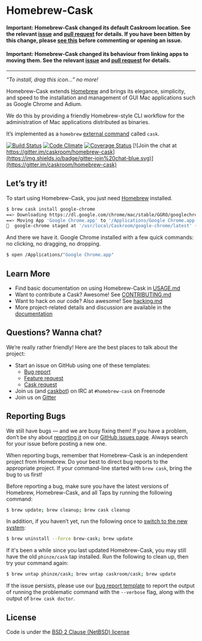 # Homebrew-Cask

#### Important: Homebrew-Cask changed its default Caskroom location. See the relevant [issue](https://github.com/caskroom/homebrew-cask/issues/21603) and [pull request](https://github.com/caskroom/homebrew-cask/pull/21857) for details. If you have been bitten by this change, please [see this](https://github.com/caskroom/homebrew-cask/issues/21894#issuecomment-225464059) before commenting or opening an issue.

#### Important: Homebrew-Cask changed its behaviour from linking apps to moving them. See the relevant [issue](https://github.com/caskroom/homebrew-cask/issues/13201) and [pull request](https://github.com/caskroom/homebrew-cask/pull/13966) for details.
---

_“To install, drag this icon…” no more!_

Homebrew-Cask extends [Homebrew](http://brew.sh) and brings its elegance, simplicity, and speed to the installation and management of GUI Mac applications such as Google Chrome and Adium.

We do this by providing a friendly Homebrew-style CLI workflow for the administration of Mac applications distributed as binaries.

It’s implemented as a `homebrew` [external command](https://github.com/Homebrew/brew/blob/master/share/doc/homebrew/External-Commands.md) called `cask`.

[![Build Status](https://img.shields.io/travis/caskroom/homebrew-cask/master.svg)](https://travis-ci.org/caskroom/homebrew-cask)
[![Code Climate](https://img.shields.io/codeclimate/github/caskroom/homebrew-cask.svg)](https://codeclimate.com/github/caskroom/homebrew-cask)
[![Coverage Status](https://img.shields.io/coveralls/caskroom/homebrew-cask.svg)](https://coveralls.io/r/caskroom/homebrew-cask)
[![Join the chat at https://gitter.im/caskroom/homebrew-cask](https://img.shields.io/badge/gitter-join%20chat-blue.svg)](https://gitter.im/caskroom/homebrew-cask)

## Let’s try it!

To start using Homebrew-Cask, you just need [Homebrew](http://brew.sh/) installed.

```bash
$ brew cask install google-chrome
==> Downloading https://dl.google.com/chrome/mac/stable/GGRO/googlechrome.dmg
==> Moving App 'Google Chrome.app' to '/Applications/Google Chrome.app'
🍺  google-chrome staged at '/usr/local/Caskroom/google-chrome/latest' (3 files, 288K)
```

And there we have it. Google Chrome installed with a few quick commands: no clicking, no dragging, no dropping.

```bash
$ open /Applications/"Google Chrome.app"
```

## Learn More

* Find basic documentation on using Homebrew-Cask in [USAGE.md](USAGE.md)
* Want to contribute a Cask? Awesome! See [CONTRIBUTING.md](CONTRIBUTING.md)
* Want to hack on our code? Also awesome! See [hacking.md](doc/development/hacking.md)
* More project-related details and discussion are available in the [documentation](doc)

## Questions? Wanna chat?

We’re really rather friendly! Here are the best places to talk about the project:

* Start an issue on GitHub using one of these templates:
  * [Bug report][bug_report_template]
  * [Feature request][feature_request_template]
  * [Cask request][cask_request_template]
* Join us (and [caskbot](https://github.com/passcod/caskbot)) on IRC at `#homebrew-cask` on Freenode
* Join us on [Gitter](https://gitter.im/caskroom/homebrew-cask)

## Reporting Bugs

We still have bugs — and we are busy fixing them!  If you have a problem, don’t be shy about [reporting it][bug_report_template] on our [GitHub issues page](https://github.com/caskroom/homebrew-cask/issues?state=open). Always search for your issue before posting a new one.

When reporting bugs, remember that Homebrew-Cask is an independent project from Homebrew. Do your best to direct bug reports to the appropriate project. If your command-line started with `brew cask`, bring the bug to us first!

Before reporting a bug, make sure you have the latest versions of Homebrew, Homebrew-Cask, and all Taps by running the following command:

```bash
$ brew update; brew cleanup; brew cask cleanup
```

In addition, if you haven’t yet, run the following once to [switch to the new system](https://github.com/caskroom/homebrew-cask#important-december-update-homebrew-cask-will-now-be-kept-up-to-date-together-with-homebrew-see-15381-for-details-if-you-havent-yet-run-brew-uninstall---force-brew-cask-brew-update-to-switch-to-the-new-system):

```bash
$ brew uninstall --force brew-cask; brew update
```

If it's been a while since you last updated Homebrew-Cask, you may still have the old `phinze/cask` tap installed. Run the following to clean up, then try your command again:

```bash
$ brew untap phinze/cask; brew untap caskroom/cask; brew update
```

If the issue persists, please use our [bug report template][bug_report_template] to report the output of running the problematic command with the `--verbose` flag, along with the output of `brew cask doctor`.

## License
Code is under the [BSD 2 Clause (NetBSD) license](LICENSE)

[bug_report_template]: https://github.com/caskroom/homebrew-cask/issues/new?title=Bug%20report%3A&body=%28Remember%20to%20run%20%60brew%20update%3B%20brew%20cleanup%3B%20brew%20cask%20cleanup%60%20before%20reporting%20your%20issue.%20It%20usually%20fixes%20things%21%29%0A%0A%23%23%23%20Description%20of%20issue%0A%0A%0A%0A%23%23%23%20Output%20of%20%60brew%20cask%20%3Ccommand%3E%20--verbose%60%0A%0A%60%60%60%0A%28paste%20output%20here%29%0A%60%60%60%0A%0A%23%23%23%20Output%20of%20%60brew%20doctor%60%0A%0A%60%60%60%0A%28paste%20output%20here%29%0A%60%60%60%0A%0A%23%23%23%20Output%20of%20%60brew%20cask%20doctor%60%0A%0A%60%60%60%0A%28paste%20output%20here%29%0A%60%60%60%0A
[cask_request_template]: https://github.com/caskroom/homebrew-cask/issues/new?title=Cask%20request%3A&body=%23%23%23%20Cask%20details%0A%0A%28Please%20fill%20out%20as%20much%20as%20possible%29%0A%0A%2A%2AName%2A%2A%20-%0A%0A%2A%2AHomepage%2A%2A%20-%0A%0A%2A%2ALicense%2A%2A%20-%0A%0A%2A%2ADownload%20URL%2A%2A%20-%0A%0A%2A%2ADescription%2A%2A%20-%0A
[feature_request_template]: https://github.com/caskroom/homebrew-cask/issues/new?title=Feature%20request%3A&body=%23%23%23%20Description%20of%20feature%2Fenhancement%0A%0A%0A%0A%23%23%23%20Justification%0A%0A%0A%0A%23%23%23%20Example%20use%20case%0A%0A%0A%0A
